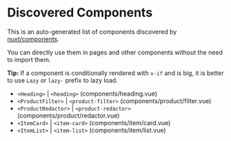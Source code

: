 # Discovered Components

This is an auto-generated list of components discovered by [nuxt/components](https://github.com/nuxt/components).

You can directly use them in pages and other components without the need to import them.

**Tip:** If a component is conditionally rendered with `v-if` and is big, it is better to use `Lazy` or `lazy-` prefix to lazy load.

- `<Heading>` | `<heading>` (components/heading.vue)
- `<ProductFilter>` | `<product-filter>` (components/product/filter.vue)
- `<ProductRedactor>` | `<product-redactor>` (components/product/redactor.vue)
- `<ItemCard>` | `<item-card>` (components/item/card.vue)
- `<ItemList>` | `<item-list>` (components/item/list.vue)

